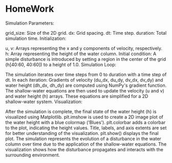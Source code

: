 # HomeWork


Simulation Parameters:

grid_size: Size of the 2D grid.
dx: Grid spacing.
dt: Time step.
duration: Total simulation time.
Initialization:

u, v: Arrays representing the x and y components of velocity, respectively.
h: Array representing the height of the water column.
Initial condition: A simple disturbance is introduced by setting a region in the center of the grid (h[40:60, 40:60]) to a height of 1.0.
Simulation Loop:

The simulation iterates over time steps from 0 to duration with a time step of dt.
In each iteration:
Gradients of velocity (du_dx, du_dy, dv_dx, dv_dy) and water height (dh_dx, dh_dy) are computed using NumPy's gradient function.
The shallow-water equations are then used to update the velocity (u and v) and water height (h) arrays. These equations are simplified for a 2D shallow-water system.
Visualization:

After the simulation is complete, the final state of the water height (h) is visualized using Matplotlib.
plt.imshow is used to create a 2D image plot of the water height with a blue colormap ('Blues').
plt.colorbar adds a colorbar to the plot, indicating the height values.
Title, labels, and axis extents are set for better understanding of the visualization.
plt.show() displays the final plot.
The simulation represents the evolution of a disturbance in the water column over time due to the application of the shallow-water equations. The visualization shows how the disturbance propagates and interacts with the surrounding environment.
